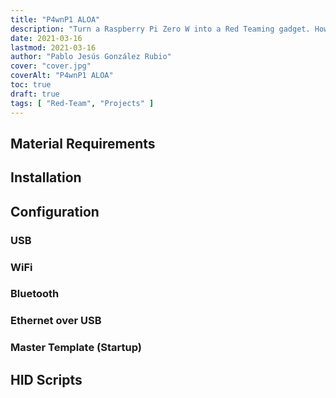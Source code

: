 ```yaml
---
title: "P4wnP1 ALOA"
description: "Turn a Raspberry Pi Zero W into a Red Teaming gadget. How to install it, configure it and set it with HID scripts."
date: 2021-03-16
lastmod: 2021-03-16
author: "Pablo Jesús González Rubio"
cover: "cover.jpg"
coverAlt: "P4wnP1 ALOA"
toc: true
draft: true
tags: [ "Red-Team", "Projects" ]
---
```


## Material Requirements

## Installation

## Configuration

### USB

### WiFi

### Bluetooth

### Ethernet over USB

### Master Template (Startup)

## HID Scripts

